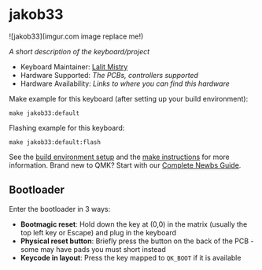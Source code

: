 # jakob33

![jakob33](imgur.com image replace me!)

*A short description of the keyboard/project*

* Keyboard Maintainer: [Lalit Mistry](https://github.com/schwarzer-geiger)
* Hardware Supported: *The PCBs, controllers supported*
* Hardware Availability: *Links to where you can find this hardware*

Make example for this keyboard (after setting up your build environment):

    make jakob33:default

Flashing example for this keyboard:

    make jakob33:default:flash

See the [build environment setup](https://docs.qmk.fm/#/getting_started_build_tools) and the [make instructions](https://docs.qmk.fm/#/getting_started_make_guide) for more information. Brand new to QMK? Start with our [Complete Newbs Guide](https://docs.qmk.fm/#/newbs).

## Bootloader

Enter the bootloader in 3 ways:

* **Bootmagic reset**: Hold down the key at (0,0) in the matrix (usually the top left key or Escape) and plug in the keyboard
* **Physical reset button**: Briefly press the button on the back of the PCB - some may have pads you must short instead
* **Keycode in layout**: Press the key mapped to `QK_BOOT` if it is available
